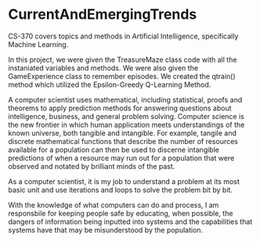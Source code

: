 # CurrentAndEmergingTrends
CS-370 covers topics and methods in Artificial Intelligence, specifically Machine Learning. 

In this project, we were given the TreasureMaze class code with all the instaniated variables and methods.  We were also given the GameExperience class to remember episodes.  We created the qtrain() method which utilized the Epsilon-Greedy Q-Learning Method.  

A computer scientist uses mathematical, including statistical, proofs and theorems to apply prediction methods for answering questions about intelligence, business, and general problem solving.  Computer science is the new frontier in which human application meets understandings of the known universe, both tangible and intangible.  For example, tangile and discrete mathematical functions that describe the number of resources available for a population can then be used to discerne intangible predictions of when a resource may run out for a population that were observed and notated by brilliant minds of the past.  

As a computer scientist, it is my job to understand a problem at its most basic unit and use iterations and loops to solve the problem bit by bit. 

With the knowledge of what computers can do and process, I am responsbile for keeping people safe by educating, when possible, the dangers of information being inputted into systems and the capabilities that systems have that may be misunderstood by the population. 
